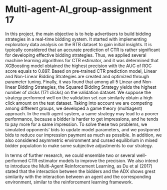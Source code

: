 # Multi-agent-AI_group-assignment 17
In this project, the main objective is to help advertisers to build bidding strategies in a real-time bidding system. It started with implementing exploratory data analysis on the RTB dataset to gain initial insights. It is typically considered that an accurate prediction of CTR is rather significant for developing effective bidding strategies. Thus, we applied several machine learning algorithms for CTR estimator, and it was determined that XGBoosting model obtained the highest precision with the AUC of ROC score equals to 0.897. Based on pre-trained CTR prediction model, Linear and Non-Linear Bidding Strategies are created and optimized through parameter tuning. Finally, it was found that among all 5 Linear and Non-linear Bidding Strategies, the Squared Bidding Strategy yields the highest number of clicks (171 clicks) on the validation dataset. We suppose the strategy performed well on the validation set can similarly obtain a high click amount on the test dataset. 
Taking into account we are competing among different groups, we developed a game theory (multiagent) approach. In the multi agent system, a same strategy may lead to a poorer performance, because a bidder is harder to get impressions, and he tends to pay more for a same impression. To solve these two problems, we simulated opponents’ bids to update model parameters, and we postponed bids to reduce our impression payment as much as possible. In addition, we also considered asymmetric environment and cursed equilibrium in mixed bidder population to make some subjective adjustments to our strategy.

In terms of further research, we could ensemble two or several well-performed CTR estimator models to improve the precision. We also intend to introduce the Multi-Agent Reinforcement Learning, as Du et al (2017) stated that the interaction between the bidders and the ADX shows grest similarity with the interaction between an agent and the corresponding environment, similar to the reinforcement learning framework.
